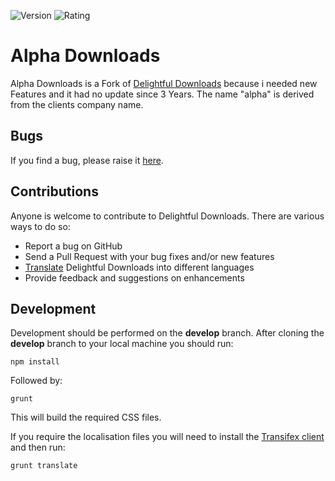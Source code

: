 ![Version](https://img.shields.io/wordpress/plugin/dt/delightful-downloads.svg) ![Rating](https://img.shields.io/wordpress/plugin/r/delightful-downloads.svg)

# Alpha Downloads 

Alpha Downloads is a Fork of [Delightful Downloads](https://de.wordpress.org/plugins/delightful-downloads/) because i needed new Features and it had no update since 3 Years. The name "alpha" is derived from the clients company name.

## Bugs

If you find a bug, please raise it [here](https://github.com/A5hleyRich/delightful-downloads/issues).

## Contributions

Anyone is welcome to contribute to Delightful Downloads. There are various ways to do so:

* Report a bug on GitHub
* Send a Pull Request with your bug fixes and/or new features
* [Translate](https://www.transifex.com/projects/p/delightful-downloads/) Delightful Downloads into different languages
* Provide feedback and suggestions on enhancements

## Development

Development should be performed on the __develop__ branch. After cloning the __develop__ branch to your local machine you should run:

`npm install`

Followed by:

`grunt`

This will build the required CSS files.

If you require the localisation files you will need to install the [Transifex client](http://docs.transifex.com/client/setup/) and then run:

`grunt translate`
